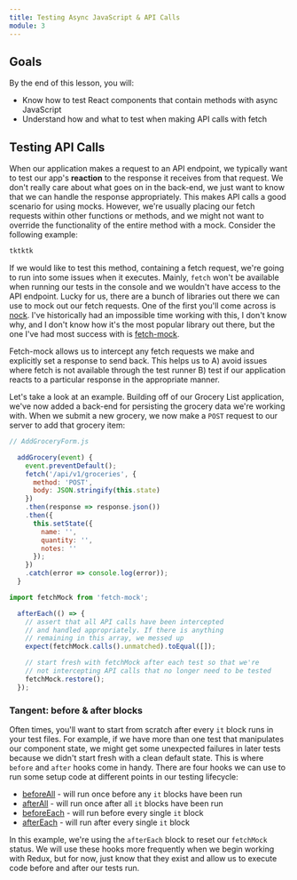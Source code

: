 ```yaml
---
title: Testing Async JavaScript & API Calls
module: 3
---
```


## Goals

By the end of this lesson, you will:

* Know how to test React components that contain methods with async JavaScript 
* Understand how and what to test when making API calls with fetch

## Testing API Calls
When our application makes a request to an API endpoint, we typically want to test our app's **reaction** to the response it receives from that request. We don't really care about what goes on in the back-end, we just want to know that we can handle the response appropriately. This makes API calls a good scenario for using mocks. However, we're usually placing our fetch requests within other functions or methods, and we might not want to override the functionality of the entire method with a mock. Consider the following example:

```javascript
tktktk
```

If we would like to test this method, containing a fetch request, we're going to run into some issues when it executes. Mainly, `fetch` won't be available when running our tests in the console and we wouldn't have access to the API endpoint. Lucky for us, there are a bunch of libraries out there we can use to mock out our fetch requests. One of the first you'll come across is [nock](https://github.com/node-nock/nock). I've historically had an impossible time working with this, I don't know why, and I don't know how it's the most popular library out there, but the one I've had most success with is [fetch-mock](https://www.npmjs.com/package/fetch-mock).

Fetch-mock allows us to intercept any fetch requests we make and explicitly set a response to send back. This helps us to A) avoid issues where fetch is not available through the test runner B) test if our application reacts to a particular response in the appropriate manner.

Let's take a look at an example. Building off of our Grocery List application, we've now added a back-end for persisting the grocery data we're working with. When we submit a new grocery, we now make a `POST` request to our server to add that grocery item:

```javascript
// AddGroceryForm.js

  addGrocery(event) {
    event.preventDefault();
    fetch('/api/v1/groceries', {
      method: 'POST',
      body: JSON.stringify(this.state)
    })
    .then(response => response.json())
    .then({
      this.setState({
        name: '',
        quantity: '',
        notes: ''
      });
    })
    .catch(error => console.log(error));
  }
```


```javascript
import fetchMock from 'fetch-mock';
```


```javascript
  afterEach(() => {
    // assert that all API calls have been intercepted
    // and handled appropriately. If there is anything
    // remaining in this array, we messed up
    expect(fetchMock.calls().unmatched).toEqual([]);

    // start fresh with fetchMock after each test so that we're
    // not intercepting API calls that no longer need to be tested
    fetchMock.restore();
  });
```

### Tangent: before & after blocks

Often times, you'll want to start from scratch after every `it` block runs in your test files. For example, if we have more than one test that manipulates our component state, we might get some unexpected failures in later tests because we didn't start fresh with a clean default state. This is where `before` and `after` hooks come in handy. There are four hooks we can use to run some setup code at different points in our testing lifecycle:

* [beforeAll](https://facebook.github.io/jest/docs/api.html#beforeallfn) - will run once before any `it` blocks have been run
* [afterAll](https://facebook.github.io/jest/docs/api.html#afterallfn) - will run once after all `it` blocks have been run
* [beforeEach](https://facebook.github.io/jest/docs/api.html#beforeeachfn) - will run before every single `it` block
* [afterEach](https://facebook.github.io/jest/docs/api.html#aftereachfn) - will run after every single `it` block

In this example, we're using the `afterEach` block to reset our `fetchMock` status. We will use these hooks more frequently when we begin working with Redux, but for now, just know that they exist and allow us to execute code before and after our tests run.

